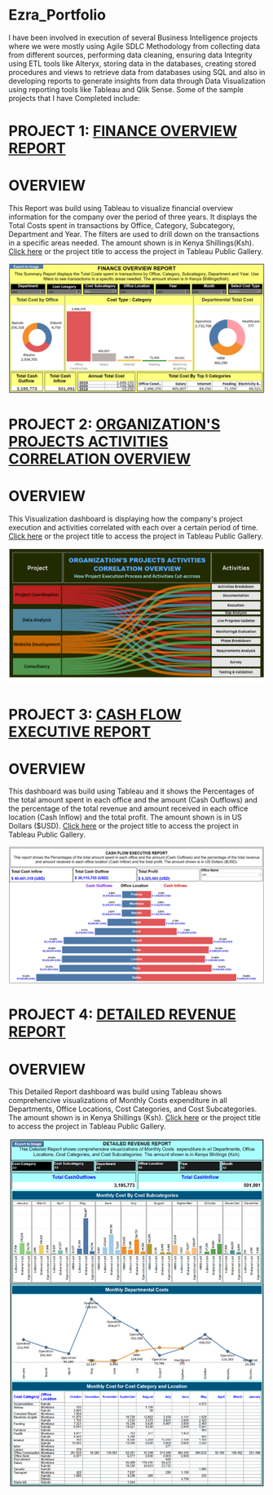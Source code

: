 # Ezra_Portfolio

I have been involved in execution of several Business Intelligence projects where we were mostly using Agile SDLC Methodology from collecting data from different sources, performing data cleaning, ensuring data Integrity using ETL tools like Alteryx, storing data in the databases, creating stored procedures and views to retrieve data from databases using SQL and also in developing reports to generate insights from data through Data Visualization using reporting tools like Tableau and Qlik Sense. Some of the sample projects that I have Completed include:

# PROJECT 1: [FINANCE OVERVIEW REPORT](https://public.tableau.com/app/profile/ezra.lang.at/viz/FINANCEOVERVIEWREPORT/SummaryReport)
# OVERVIEW
This Report was build using Tableau to visualize financial overview information for the company over the period of three years. It displays the Total Costs spent in transactions by Office, Category, Subcategory, Department and Year. The filters are used to drill down on the transactions in a specific areas needed. The amount shown is in Kenya Shillings(Ksh). [Click here](https://public.tableau.com/app/profile/ezra.lang.at/viz/FINANCEOVERVIEWREPORT/SummaryReport) or the project title to access the project in Tableau Public Gallery.

![](/images/FINANCE%20OVERVIEW%20REPORT.PNG)

# PROJECT 2: [ORGANIZATION'S PROJECTS ACTIVITIES CORRELATION OVERVIEW](https://public.tableau.com/app/profile/ezra.lang.at/viz/ProjectActivitiesCorrelationOverview_16237510647400/ProjectActivitiesCorrelationOverview)
# OVERVIEW
 
 This Visualization dashboard is displaying how the company's project execution and activities correlated with each over a certain period of time.
 [Click here](https://public.tableau.com/app/profile/ezra.lang.at/viz/ProjectActivitiesCorrelationOverview_16237510647400/ProjectActivitiesCorrelationOverview) or the project title to access the project in Tableau Public Gallery.
 
 ![](/images/ORGANIZATION'S%20PROJECTS%20ACTIVITIES%20CORRELATION%20OVERVIEW.PNG)


# PROJECT 3: [CASH FLOW EXECUTIVE REPORT](https://public.tableau.com/app/profile/ezra.lang.at/viz/CASHFLOWEXECUTIVEREPORT/FinanceInformationReport)
# OVERVIEW

This dashboard was build using Tableau and it shows the Percentages of the total amount spent in each office and the amount (Cash Outflows) and the percentage of the total revenue and amount received in each office location (Cash Inflow) and the total profit. The amount shown is in US Dollars ($USD). [Click here](https://public.tableau.com/app/profile/ezra.lang.at/viz/CASHFLOWEXECUTIVEREPORT/FinanceInformationReport) or the project title to access the project in Tableau Public Gallery.

![](/images/CASH%20FLOW%20EXECUTIVE%20REPORT.PNG)

# PROJECT 4: [DETAILED REVENUE REPORT](https://public.tableau.com/app/profile/ezra.lang.at/viz/DETAILEDREVENUEREPORT/DetailedReport)
# OVERVIEW

This Detailed Report dashboard was build using Tableau shows comprehencive visualizations of Monthly Costs  expenditure in all Departments, Office Locations, Cost Categories, and Cost Subcategories. The amount shown is in Kenya Shillings (Ksh). [Click here](https://public.tableau.com/app/profile/ezra.lang.at/viz/DETAILEDREVENUEREPORT/DetailedReport) or the project title to access the project in Tableau Public Gallery.

![](/images/Detailed%20Revenue%20Report.png)
